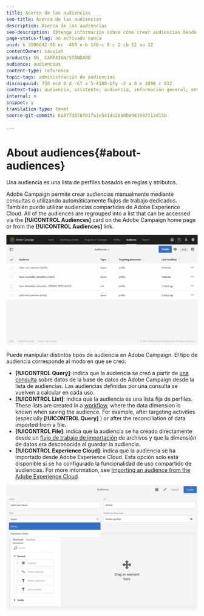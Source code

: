 ```yaml
---
title: Acerca de las audiencias
seo-title: Acerca de las audiencias
description: Acerca de las audiencias
seo-description: Obtenga información sobre cómo crear audiencias desde una consulta, una lista o un archivo, y cómo importarlos desde Adobe Experience Cloud.
page-status-flag: no activado nunca
uuid: b 3996642-96 ec -489 e-b 146-c 8 c 2 cb 52 aa 32
contentOwner: sauviat
products: SG_ CAMPAIGN/STANDARD
audience: audiencias
content-type: reference
topic-tags: administración de audiencias
discoiquuid: 750 ecd 8 d -67 a 5-4180-bfy -2 a 8 e 3098 c 812
context-tags: audiencia, asistente; audiencia, información general; entrega, audiencia, atrás
internal: n
snippet: y
translation-type: tm+mt
source-git-commit: 6a877d878f01fa1e541dc20b8b0941602113d15b

---
```



# About audiences{#about-audiences}

Una audiencia es una lista de perfiles basados en reglas y atributos.

Adobe Campaign permite crear audiencias manualmente mediante consultas o utilizando automáticamente flujos de trabajo dedicados. También puede utilizar audiencias compartidas de Adobe Experience Cloud. All of the audiences are regrouped into a list that can be accessed via the **[!UICONTROL Audiences]** card on the Adobe Campaign home page or from the **[!UICONTROL Audiences]** link.

![](assets/audience_1.png)

Puede manipular distintos tipos de audiencia en Adobe Campaign. El tipo de audiencia corresponde al modo en que se creó:

* **[!UICONTROL Query]**: indica que la audiencia se creó a partir de [una consulta](../../automating/using/editing-queries.md#about-query-editor) sobre datos de la base de datos de Adobe Campaign desde la lista de audiencias. Las audiencias definidas por una consulta se vuelven a calcular en cada uso.
* **[!UICONTROL List]**: indica que la audiencia es una lista fija de perfiles. These lists are created in a [workflow](../../automating/using/discovering-workflows.md), where the data dimension is known when saving the audience. For example, after targeting activities (especially **[!UICONTROL Query]** ) or after the reconciliation of data imported from a file.
* **[!UICONTROL File]**: indica que la audiencia se ha creado directamente desde un [flujo de trabajo de importación](../../automating/using/load-file.md) de archivos y que la dimensión de datos era desconocida al guardar la audiencia.
* **[!UICONTROL Experience Cloud]**: indica que la audiencia se ha importado desde Adobe Experience Cloud. Esta opción solo está disponible si se ha configurado la funcionalidad de uso compartido de audiencias. For more information, see [Importing an audience from the Adobe Experience Cloud](../../integrating/using/sharing-audiences-with-audience-manager-or-people-core-service.md#importing-an-audience).

![](assets/audience_type_selection.png)


